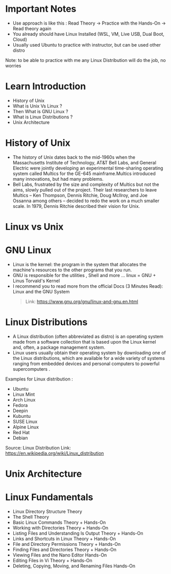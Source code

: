 # Important Notes
- Use approach is like this : Read Theory -> Practice with the Hands-On -> Read theory again
- You already should have Linux Installed (WSL, VM, Live USB, Dual Boot, Cloud)
- Usually used Ubuntu to practice with instructor, but can be used other distro

Note: to be able to practice with me any Linux Distribution will do the job, no worries
# Learn Introduction
- History of Unix
- What is Unix Vs Linux ?
- Then What is GNU Linux ?
- What is Linux Distributions ?
- Unix Architecture

# History of Unix
- The history of Unix dates back to the mid-1960s when the Massachusetts Institute of Technology, AT&T Bell Labs, and General Electric were jointly developing an experimental time-sharing operating system called Multics for the GE-645 mainframe.Multics introduced many innovations, but had many problems.
- Bell Labs, frustrated by the size and complexity of Multics but not the aims, slowly pulled out of the project. Their last researchers to leave Multics – Ken Thompson, Dennis Ritchie, Doug McIlroy, and Joe Ossanna among others – decided to redo the work on a much smaller scale. In 1979, Dennis Ritchie described their vision for Unix.

# Linux vs Unix

# GNU Linux
- Linux is the kernel: the program in the system that allocates the machine's resources to the other programs that you run.
- GNU is responsible for the utilities , Shell and more ... linux = GNU + Linus Torvald's Kernel
- I recommend you to read more from the official Docs (3 Minutes Read): Linux and the GNU System
  > Link: https://www.gnu.org/gnu/linux-and-gnu.en.html

# Linux Distributions
- A Linux distribution (often abbreviated as distro) is an operating system made from a software collection that is based upon the Linux kernel and, often, a package management system.
- Linux users usually obtain their operating system by downloading one of the Linux distributions, which are available for a wide variety of systems ranging from embedded devices and personal computers to powerful supercomputers .

Examples for Linux distribution :
- Ubuntu
- Linux Mint
- Arch Linux
- Fedora
- Deepin
- Kubuntu
- SUSE Linux
- Alpine Linux
- Red Hat
- Debian

Source: Linux Distribution
Link: https://en.wikipedia.org/wiki/Linux_distribution

# Unix Architecture

# Linux Fundamentals
- Linux Directory Structure Theory
- The Shell Theory
- Basic Linux Commands Theory + Hands-On
- Working with Directories Theory + Hands-On
- Listing Files and Understanding ls Output Theory + Hands-On
- Links and Shortcuts in Linux Theory + Hands-On
- File and Directory Permissions Theory + Hands-On
- Finding Files and Directories Theory + Hands-On
- Viewing Files and the Nano Editor Hands-On
- Editing Files in Vi Theory + Hands-On
- Deleting, Copying, Moving, and Renaming Files Hands-On
